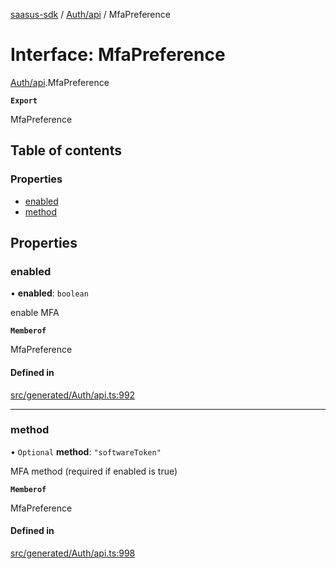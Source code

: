 [saasus-sdk](../README.md) / [Auth/api](../modules/Auth_api.md) / MfaPreference

# Interface: MfaPreference

[Auth/api](../modules/Auth_api.md).MfaPreference

**`Export`**

MfaPreference

## Table of contents

### Properties

- [enabled](Auth_api.MfaPreference.md#enabled)
- [method](Auth_api.MfaPreference.md#method)

## Properties

### enabled

• **enabled**: `boolean`

enable MFA

**`Memberof`**

MfaPreference

#### Defined in

[src/generated/Auth/api.ts:992](https://github.com/saasus-platform/saasus-sdk-javascript/blob/2c78b0a/src/generated/Auth/api.ts#L992)

___

### method

• `Optional` **method**: ``"softwareToken"``

MFA method (required if enabled is true)

**`Memberof`**

MfaPreference

#### Defined in

[src/generated/Auth/api.ts:998](https://github.com/saasus-platform/saasus-sdk-javascript/blob/2c78b0a/src/generated/Auth/api.ts#L998)
